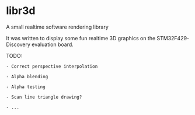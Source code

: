 libr3d
======

A small realtime software rendering library

It was written to display some fun realtime 3D graphics on the STM32F429-Discovery evaluation board.


TODO:

	- Correct perspective interpolation
	
	- Alpha blending
	
	- Alpha testing
	
	- Scan line triangle drawing?
	
	- ...
